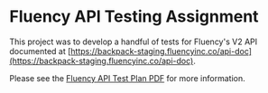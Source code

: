 # Fluency API Testing Assignment
This project was to develop a handful of tests for Fluency's V2 API documented at [https://backpack-staging.fluencyinc.co/api-doc](https://backpack-staging.fluencyinc.co/api-doc).

Please see the [Fluency API Test Plan PDF](https://github.com/iammike/fluency_api_testing_assignment/blob/main/Fluency_Accounts_API_Test_Plan.pdf) for more information.
